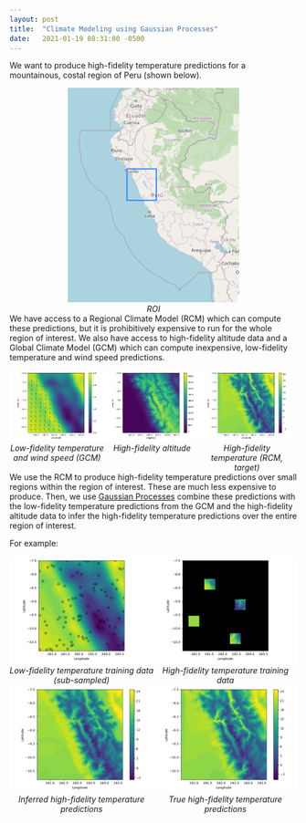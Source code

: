 ```yaml
---
layout: post
title:  "Climate Modeling using Gaussian Processes"
date:   2021-01-19 08:31:00 -0500
---
```


We want to produce high-fidelity temperature predictions for a mountainous, costal region of Peru (shown below).

<div style="witdh: 100%;">
    <div style="float:left; width: 100%; text-align: center;">
        <img src="/assets/mfcm/map.png" width="300px" />
        <br>
        <em>ROI</em>
    </div>
</div>

We have access to a Regional Climate Model (RCM) which can compute these predictions, but it is prohibitively expensive to run for the whole region of interest.
We also have access to high-fidelity altitude data and a Global Climate Model (GCM) which can compute inexpensive, low-fidelity temperature and wind speed predictions.

<div style="witdh: 100%;">
    <div style="float:left; width: 33%; text-align: center;">
        <img src="/assets/mfcm/lf_dataset.png" />
        <br>
        <em>Low-fidelity temperature and wind speed (GCM)</em>
    </div>
    <div style="float:left; width: 33%; text-align: center;">
        <img src="/assets/mfcm/hf_alt.png" />
        <br>
        <em>High-fidelity altitude</em>
    </div>
    <div style="float:left; width: 33%; text-align: center;">
        <img src="/assets/mfcm/hf_temp.png" />
        <br>
        <em>High-fidelity temperature (RCM, target)</em>
    </div>
</div>

We use the RCM to produce high-fidelity temperature predictions over small regions within the region of interest. These are much less expensive to produce. Then, we use [Gaussian Processes](https://www.youtube.com/watch?v=U85XFCt3Lak) combine these predictions with the low-fidelity temperature predictions from the GCM and the high-fidelity altitude data to infer the high-fidelity temperature predictions over the entire region of interest.

For example:
<div style="witdh: 100%;">
    <div style="float:left; width: 50%; text-align: center;">
        <img src="/assets/mfcm/lf_training.png" />
        <br>
        <em>Low-fidelity temperature training data (sub-sampled)</em>
    </div>
    <div style="float:left; width: 50%; text-align: center;">
        <img src="/assets/mfcm/training.png" />
        <br>
        <em>High-fidelity temperature training data</em>
    </div>
    <div style="float:left; width: 50%; text-align: center;">
        <img src="/assets/mfcm/inferred.png" />
        <br>
        <em>Inferred high-fidelity temperature predictions</em>
    </div>
    <div style="float:left; width: 50%; text-align: center;">
        <img src="/assets/mfcm/true.png" />
        <br>
        <em>True high-fidelity temperature predictions</em>
    </div>
</div>
